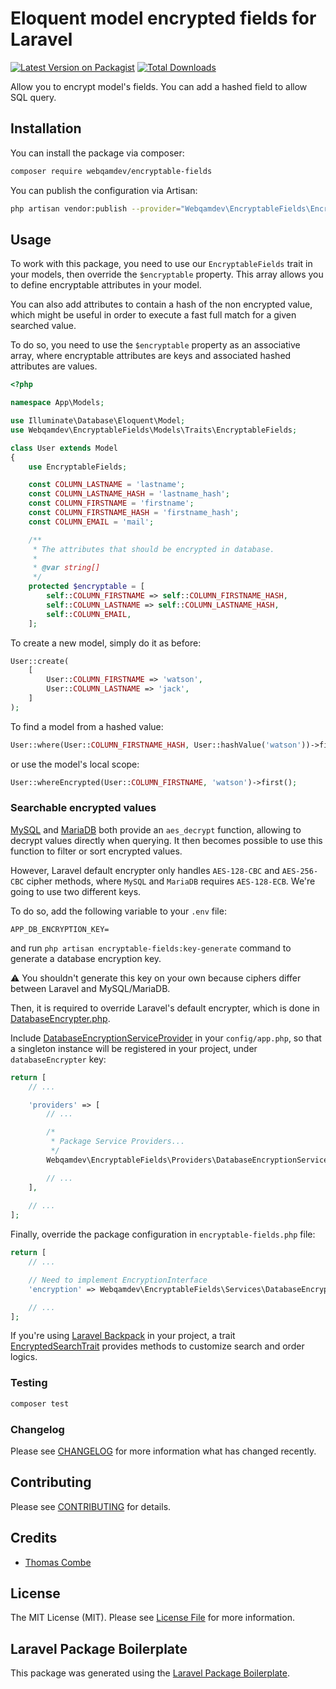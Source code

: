 # Eloquent model encrypted fields for Laravel

[![Latest Version on Packagist](https://img.shields.io/packagist/v/webqamdev/encryptable-fields.svg?style=flat-square)](https://packagist.org/packages/webqamdev/encryptable-fields)
[![Total Downloads](https://img.shields.io/packagist/dt/webqamdev/encryptable-fields.svg?style=flat-square)](https://packagist.org/packages/webqamdev/encryptable-fields)

Allow you to encrypt model's fields. You can add a hashed field to allow SQL query.

## Installation

You can install the package via composer:

```bash
composer require webqamdev/encryptable-fields
```

You can publish the configuration via Artisan:

```bash
php artisan vendor:publish --provider="Webqamdev\EncryptableFields\EncryptableFieldsServiceProvider"
```

## Usage

To work with this package, you need to use our `EncryptableFields` trait in your models, then override
the `$encryptable` property. This array allows you to define encryptable attributes in your model.

You can also add attributes to contain a hash of the non encrypted value, which might be useful in order to execute a
fast full match for a given searched value.

To do so, you need to use the `$encryptable` property as an associative array, where encryptable attributes are keys and
associated hashed attributes are values.

```php
<?php

namespace App\Models;

use Illuminate\Database\Eloquent\Model;
use Webqamdev\EncryptableFields\Models\Traits\EncryptableFields;

class User extends Model
{
    use EncryptableFields;

    const COLUMN_LASTNAME = 'lastname';
    const COLUMN_LASTNAME_HASH = 'lastname_hash';
    const COLUMN_FIRSTNAME = 'firstname';
    const COLUMN_FIRSTNAME_HASH = 'firstname_hash';
    const COLUMN_EMAIL = 'mail';

    /**
     * The attributes that should be encrypted in database.
     * 
     * @var string[] 
     */
    protected $encryptable = [
        self::COLUMN_FIRSTNAME => self::COLUMN_FIRSTNAME_HASH,
        self::COLUMN_LASTNAME => self::COLUMN_LASTNAME_HASH,
        self::COLUMN_EMAIL,
    ];
```

To create a new model, simply do it as before:

```php
User::create(
    [
        User::COLUMN_FIRSTNAME => 'watson',
        User::COLUMN_LASTNAME => 'jack',
    ]
);
```

To find a model from a hashed value:

```php
User::where(User::COLUMN_FIRSTNAME_HASH, User::hashValue('watson'))->first();
```

or use the model's local scope:

```php
User::whereEncrypted(User::COLUMN_FIRSTNAME, 'watson')->first();
```

### Searchable encrypted values

[MySQL](https://dev.mysql.com/doc/refman/8.0/en/encryption-functions.html#function_aes-decrypt)
and [MariaDB](https://mariadb.com/kb/en/aes_decrypt/) both provide an `aes_decrypt` function, allowing to decrypt values
directly when querying. It then becomes possible to use this function to filter or sort encrypted values.

However, Laravel default encrypter only handles `AES-128-CBC` and `AES-256-CBC` cipher methods, where `MySQL`
and `MariaDB` requires `AES-128-ECB`. We're going to use two different keys.

To do so, add the following variable to your `.env` file:

```
APP_DB_ENCRYPTION_KEY=
```

and run `php artisan encryptable-fields:key-generate` command to generate a database encryption key.

⚠️ You shouldn't generate this key on your own because ciphers differ between Laravel and MySQL/MariaDB.

Then, it is required to override Laravel's default encrypter, which is done
in [DatabaseEncrypter.php](./src/Encryption/DatabaseEncrypter.php).

Include [DatabaseEncryptionServiceProvider](./src/Providers/DatabaseEncryptionServiceProvider.php) in
your `config/app.php`, so that a singleton instance will be registered in your project, under `databaseEncrypter` key:

```php
return [
    // ...

    'providers' => [
        // ...

        /*
         * Package Service Providers...
         */
        Webqamdev\EncryptableFields\Providers\DatabaseEncryptionServiceProvider::class,

        // ...
    ],
    
    // ...
];
```

Finally, override the package configuration in `encryptable-fields.php` file:

```php
return [
    // ...

    // Need to implement EncryptionInterface
    'encryption' => Webqamdev\EncryptableFields\Services\DatabaseEncryption::class,

    // ...
];
```

If you're using [Laravel Backpack](https://backpackforlaravel.com) in your project, a
trait [EncryptedSearchTrait](./src/Http/Controllers/Admin/Traits/EncryptedSearchTrait.php) provides methods to customize
search and order logics.

### Testing

``` bash
composer test
```

### Changelog

Please see [CHANGELOG](CHANGELOG.md) for more information what has changed recently.

## Contributing

Please see [CONTRIBUTING](CONTRIBUTING.md) for details.

## Credits

- [Thomas Combe](https://github.com/thomascombe)

## License

The MIT License (MIT). Please see [License File](LICENSE.md) for more information.

## Laravel Package Boilerplate

This package was generated using the [Laravel Package Boilerplate](https://laravelpackageboilerplate.com).
